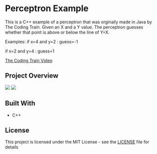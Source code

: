 # Perceptron Example

This is a C++ example of a perceptron that was orginally made in Java by The Coding Train. Given an X and a Y value. The perceptron guesses whether that point is above or below the line of Y=X. 

Examples: if x=4 and y=2 : guess=-1 

if x=2 and y=4 : guess=1

[The Coding Train Video](https://www.youtube.com/watch?v=ntKn5TPHHAk)

## Project Overview

![](https://i.gyazo.com/6eeb1de5c2848676d66740371c141851.png)
![](https://i.gyazo.com/68f64b2d58de5a8e1b51f9566f40e5b8.png)

## Built With

* C++

## License

This project is licensed under the MIT License - see the [LICENSE](LICENSE) file for details
